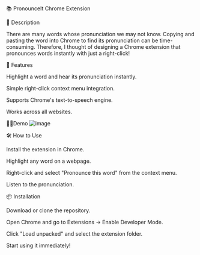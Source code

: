 
📚 PronounceIt Chrome Extension

📝 Description

There are many words whose pronunciation we may not know. Copying and pasting the word into Chrome to find its pronunciation can be time-consuming. Therefore, I thought of designing a Chrome extension that pronounces words instantly with just a right-click!

🚀 Features

Highlight a word and hear its pronunciation instantly.

Simple right-click context menu integration.

Supports Chrome's text-to-speech engine.

Works across all websites.

🚀🚀Demo
![image](https://github.com/user-attachments/assets/033a829e-8c29-4fc4-9e46-c5a0a2036ba2)


🛠️ How to Use

Install the extension in Chrome.

Highlight any word on a webpage.

Right-click and select "Pronounce this word" from the context menu.

Listen to the pronunciation.

📦 Installation

Download or clone the repository.

Open Chrome and go to Extensions → Enable Developer Mode.

Click "Load unpacked" and select the extension folder.

Start using it immediately!
